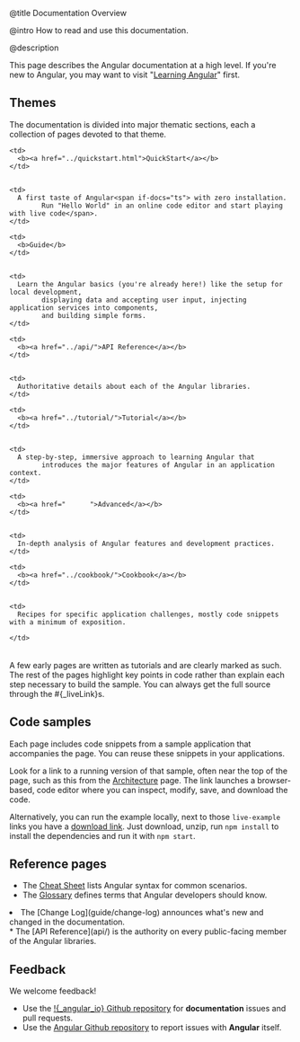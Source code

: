 @title
Documentation Overview

@intro
How to read and use this documentation.

@description

This page describes the Angular documentation at a high level.
If you're new to Angular, you may want to visit "[Learning Angular](guide/learning-angular)" first.

## Themes

The documentation is divided into major thematic sections, each
a collection of pages devoted to that theme.


<table width="100%">

  <col width="15%">

  </col>


  <col>

  </col>


  <tr style=top>

    <td>
      <b><a href="../quickstart.html">QuickStart</a></b>
    </td>


    <td>
      A first taste of Angular<span if-docs="ts"> with zero installation.       
            Run "Hello World" in an online code editor and start playing with live code</span>.
    </td>


  </tr>


  <tr style=top>

    <td>
      <b>Guide</b>
    </td>


    <td>
      Learn the Angular basics (you're already here!) like the setup for local development,      
            displaying data and accepting user input, injecting application services into components,      
            and building simple forms.
    </td>


  </tr>


  <tr style=top>

    <td>
      <b><a href="../api/">API Reference</a></b>
    </td>


    <td>
      Authoritative details about each of the Angular libraries.
    </td>


  </tr>


  <tr style=top>

    <td>
      <b><a href="../tutorial/">Tutorial</a></b>
    </td>


    <td>
      A step-by-step, immersive approach to learning Angular that      
            introduces the major features of Angular in an application context.
    </td>


  </tr>


  <tr style=top>

    <td>
      <b><a href="      ">Advanced</a></b>
    </td>


    <td>
      In-depth analysis of Angular features and development practices.
    </td>


  </tr>


  <tr style=top if-docs="ts">

    <td>
      <b><a href="../cookbook/">Cookbook</a></b>
    </td>


    <td>
      Recipes for specific application challenges, mostly code snippets with a minimum of exposition.      
            
    </td>


  </tr>


</table>

A few early pages are written as tutorials and are clearly marked as such.
The rest of the pages highlight key points in code rather than explain each step necessary to build the sample.
You can always get the full source through the #{_liveLink}s.

## Code samples

Each page includes code snippets from a sample application that accompanies the page.
You can reuse these snippets in your applications.

Look for a link to a running version of that sample, often near the top of the page,
such as this <live-example nodownload name="architecture"></live-example> from the [Architecture](guide/architecture) page.
<span if-docs="ts">
The link launches a browser-based, code editor where you can inspect, modify, save, and download the code.
</span>

Alternatively, you can run the example locally, next to those `live-example` links you have a <a href="/resources/zips/architecture/architecture.zip">download link</a>.
Just download, unzip, run `npm install` to install the dependencies and run it with `npm start`.

## Reference pages

* The [Cheat Sheet](guide/cheatsheet) lists Angular syntax for common scenarios.
* The [Glossary](guide/glossary) defines terms that Angular developers should know.
<li if-docs="ts">The [Change Log](guide/change-log) announces what's new and changed in the documentation.</li>
* The [API Reference](api/) is the authority on every public-facing member of the Angular libraries.

## Feedback

We welcome feedback! 

* Use the <a href="!{_ngDocRepoURL}" target="_blank" title="angular docs on github">!{_angular_io} Github repository</a> for **documentation** issues and pull requests.
* Use the <a href="!{_ngRepoURL}" target="_blank" title="angular source on github">Angular Github repository</a> to report issues with **Angular** itself.